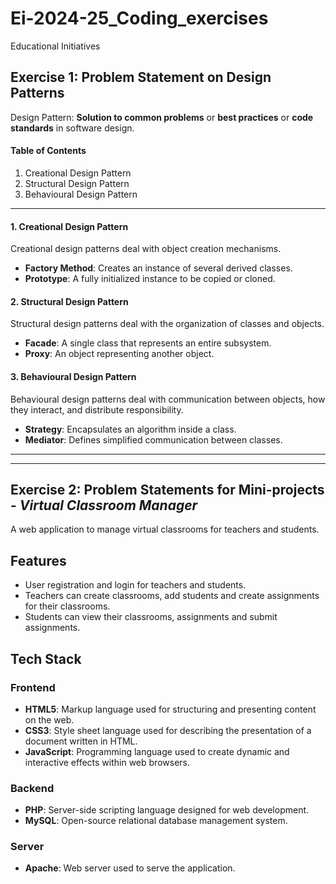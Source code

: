 # Ei-2024-25_Coding_exercises
Educational Initiatives

## Exercise 1: Problem Statement on Design Patterns
Design Pattern: **Solution to common problems** or **best practices** or **code standards** in software design.

#### Table of Contents
1. Creational Design Pattern
2. Structural Design Pattern
3. Behavioural Design Pattern

---

#### 1. Creational Design Pattern
Creational design patterns deal with object creation mechanisms.

- **Factory Method**: Creates an instance of several derived classes.
- **Prototype**: A fully initialized instance to be copied or cloned.

#### 2. Structural Design Pattern
Structural design patterns deal with the organization of classes and objects.

- **Facade**: A single class that represents an entire subsystem.
- **Proxy**: An object representing another object.

#### 3. Behavioural Design Pattern
Behavioural design patterns deal with communication between objects, how they interact, and distribute responsibility.

- **Strategy**: Encapsulates an algorithm inside a class.
- **Mediator**: Defines simplified communication between classes.

---
---

## Exercise 2: Problem Statements for Mini-projects - *Virtual Classroom Manager*

A web application to manage virtual classrooms for teachers and students. 
## Features
- User registration and login for teachers and students.
- Teachers can create classrooms, add students and create assignments for their classrooms.
- Students can view their classrooms, assignments and submit assignments.

## Tech Stack

### Frontend

- **HTML5**: Markup language used for structuring and presenting content on the web.
- **CSS3**: Style sheet language used for describing the presentation of a document written in HTML.
- **JavaScript**: Programming language used to create dynamic and interactive effects within web browsers.

### Backend

- **PHP**: Server-side scripting language designed for web development.
- **MySQL**: Open-source relational database management system.

### Server

- **Apache**: Web server used to serve the application.


